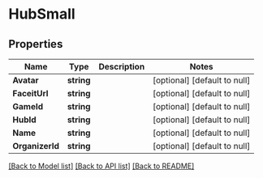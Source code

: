# HubSmall

## Properties
Name | Type | Description | Notes
------------ | ------------- | ------------- | -------------
**Avatar** | **string** |  | [optional] [default to null]
**FaceitUrl** | **string** |  | [optional] [default to null]
**GameId** | **string** |  | [optional] [default to null]
**HubId** | **string** |  | [optional] [default to null]
**Name** | **string** |  | [optional] [default to null]
**OrganizerId** | **string** |  | [optional] [default to null]

[[Back to Model list]](../README.md#documentation-for-models) [[Back to API list]](../README.md#documentation-for-api-endpoints) [[Back to README]](../README.md)

